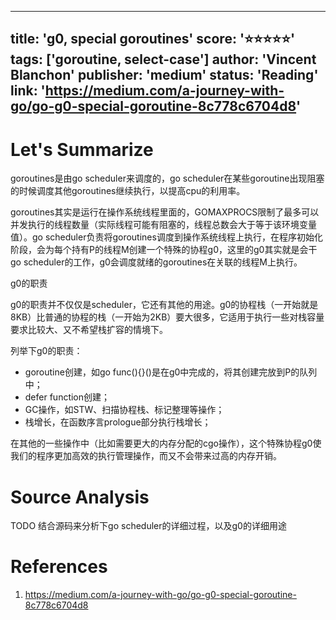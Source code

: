 
---
title: 'g0, special goroutines'
score: '⭐️⭐️⭐️⭐️⭐️'
tags: ['goroutine, select-case']
author: 'Vincent Blanchon'
publisher: 'medium'
status: 'Reading'
link: 'https://medium.com/a-journey-with-go/go-g0-special-goroutine-8c778c6704d8'
---

# Let's Summarize

goroutines是由go scheduler来调度的，go scheduler在某些goroutine出现阻塞的时候调度其他goroutines继续执行，以提高cpu的利用率。

goroutines其实是运行在操作系统线程里面的，GOMAXPROCS限制了最多可以并发执行的线程数量（实际线程可能有阻塞的，线程总数会大于等于该环境变量值）。go scheduler负责将goroutines调度到操作系统线程上执行，在程序初始化阶段，会为每个持有P的线程M创建一个特殊的协程g0，这里的g0其实就是会干go scheduler的工作，g0会调度就绪的goroutines在关联的线程M上执行。

g0的职责

g0的职责并不仅仅是scheduler，它还有其他的用途。g0的协程栈（一开始就是8KB）比普通的协程的栈（一开始为2KB）要大很多，它适用于执行一些对栈容量要求比较大、又不希望栈扩容的情境下。

列举下g0的职责：
- goroutine创建，如go func(){}()是在g0中完成的，将其创建完放到P的队列中；
- defer function创建；
- GC操作，如STW、扫描协程栈、标记整理等操作；
- 栈增长，在函数序言prologue部分执行栈增长；

在其他的一些操作中（比如需要更大的内存分配的cgo操作），这个特殊协程g0使我们的程序更加高效的执行管理操作，而又不会带来过高的内存开销。

# Source Analysis

TODO 结合源码来分析下go scheduler的详细过程，以及g0的详细用途

# References
1. https://medium.com/a-journey-with-go/go-g0-special-goroutine-8c778c6704d8
